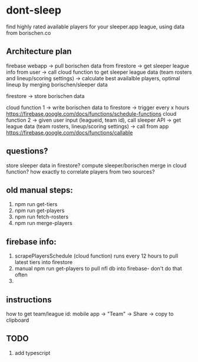 # dont-sleep

find highly rated available players for your sleeper.app league, using data from borischen.co

## Architecture plan

firebase webapp
-> pull borischen data from firestore
-> get sleeper league info from user
-> call cloud function to get sleeper league data (team rosters and lineup/scoring settings)
-> calculate best availalble players, optimal lineup by merging borischen/sleeper data

firestore
-> store borischen data

cloud function 1
-> write borischen data to firestore
-> trigger every x hours https://firebase.google.com/docs/functions/schedule-functions
cloud function 2
-> given user input (leagueid, team id), call sleeper API
-> get league data (team rosters, lineup/scoring settings)
-> call from app https://firebase.google.com/docs/functions/callable

## questions?

store sleeper data in firestore?
compute sleeper/borischen merge in cloud function?
how exactly to correlate players from two sources?

## old manual steps:

1. npm run get-tiers
2. npm run get-players
3. npm run fetch-rosters
4. npm run merge-players

## firebase info:

1. scrapePlayersSchedule (cloud function) runs every 12 hours to pull latest tiers into firestore
2. manual npm run get-players to pull nfl db into firebase- don't do that often
3.

## instructions

how to get team/league id:
mobile app -> "Team" -> Share -> copy to clipboard

## TODO

1. add typescript

